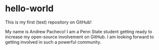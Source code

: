 # hello-world

This is my first (test) repository on GitHub!

My name is Andrew Pacheco! I am a Penn State student getting ready to increase my open-source involvement on GitHub.
I am looking forward to getting involved in such a powerful community.
